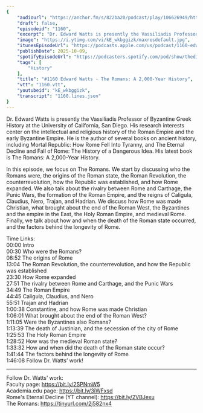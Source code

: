 ```yaml
---
{
	"audiourl": "https://anchor.fm/s/822ba20/podcast/play/106626949/https%3A%2F%2Fd3ctxlq1ktw2nl.cloudfront.net%2Fstaging%2F2025-7-8%2F98693735-f568-b2f7-e600-d470eb2e3631.m4a",
	"draft": false,
	"episodeid": "1160",
	"excerpt": "Dr. Edward Watts is presently the Vassiliadis Professor of Byzantine Greek History at the University of California, San Diego. His research interests center on the intellectual and religious history of the Roman Empire and the early Byzantine Empire. He is the author of several books on ancient history, including Mortal Republic: How Rome Fell Into Tyranny, and The Eternal Decline and Fall of Rome: The History of a Dangerous Idea. His latest book is The Romans: A 2,000-Year History.",
	"image": "https://i.ytimg.com/vi/kE_wkbggizk/maxresdefault.jpg",
	"itunesEpisodeUrl": "https://podcasts.apple.com/us/podcast/1160-edward-watts-the-romans-a-2-000-year-history/id1451347236?i=1000731021112&uo=4",
	"publishDate": 2025-10-09,
	"spotifyEpisodeUrl": "https://podcasters.spotify.com/pod/show/thedissenter/episodes/1160-Edward-Watts---The-Romans-A-2-000-Year-History-e36kge5",
	"tags": [
		"History"
	],
	"title": "#1160 Edward Watts - The Romans: A 2,000-Year History",
	"vtt": "1160.vtt",
	"youtubeid": "kE_wkbggizk",
	"transcript": "1160.lines.json"
}
---
```

Dr. Edward Watts is presently the Vassiliadis Professor of Byzantine Greek History at the University of California, San Diego. His research interests center on the intellectual and religious history of the Roman Empire and the early Byzantine Empire. He is the author of several books on ancient history, including Mortal Republic: How Rome Fell Into Tyranny, and The Eternal Decline and Fall of Rome: The History of a Dangerous Idea. His latest book is The Romans: A 2,000-Year History.

In this episode, we focus on The Romans. We start by discussing who the Romans were, the origins of the Roman state, the Roman Revolution, the counterrevolution, how the Republic was established, and how Rome expanded. We also talk about the rivalry between Rome and Carthage, the Punic Wars, the formation of the Roman Empire, and the reigns of Caligula, Claudius, Nero, Trajan, and Hadrian. We discuss how Rome was made Christian, what brought about the end of the Roman West, the Byzantines and the empire in the East, the Holy Roman Empire, and medieval Rome. Finally, we talk about how and when the death of the Roman state occurred, and the factors behind the longevity of Rome.

Time Links:  
<time>00:00</time> Intro  
<time>00:30</time> Who were the Romans?  
<time>08:52</time> The origins of Rome  
<time>13:04</time> The Roman Revolution, the counterrevolution, and how the Republic was established  
<time>23:30</time> How Rome expanded  
<time>27:51</time> The rivalry between Rome and Carthage, and the Punic Wars  
<time>34:49</time> The Roman Empire  
<time>44:45</time> Caligula, Claudius, and Nero  
<time>55:51</time> Trajan and Hadrian  
<time>1:00:38</time> Constantine, and how Rome was made Christian  
<time>1:06:01</time> What brought about the end of the Roman West?  
<time>1:11:05</time> Were the Byzantines also Romans?  
<time>1:13:39</time> The death of Justinian, and the secession of the city of Rome  
<time>1:25:53</time> The Holy Roman Empire  
<time>1:28:52</time> How was the medieval Roman state?  
<time>1:33:32</time> How and when did the death of the Roman state occur?  
<time>1:41:44</time> The factors behind the longevity of Rome  
<time>1:46:08</time> Follow Dr. Watts’ work!

---

Follow Dr. Watts’ work:  
Faculty page: https://bit.ly/2SPNmW5  
Academia.edu page: https://bit.ly/3iWFxsd  
Rome's Eternal Decline (YT channel): https://bit.ly/2VBJexu  
The Romans: https://tinyurl.com/2j582nx4
